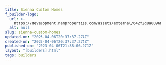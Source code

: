 ```yaml
---
title: Sienna Custom Homes
f_builder-logo:
  url: >-
    https://development.nanproperties.com/assets/external/642f2d8a8096b272f265317e_sienna20custom20homes20single-01201.jpg
  alt: null
slug: sienna-custom-homes
updated-on: "2023-04-06T20:37:37.274Z"
created-on: "2023-04-06T20:37:37.274Z"
published-on: "2023-04-06T21:38:06.971Z"
layout: "[builders].html"
tags: builders
---
```

